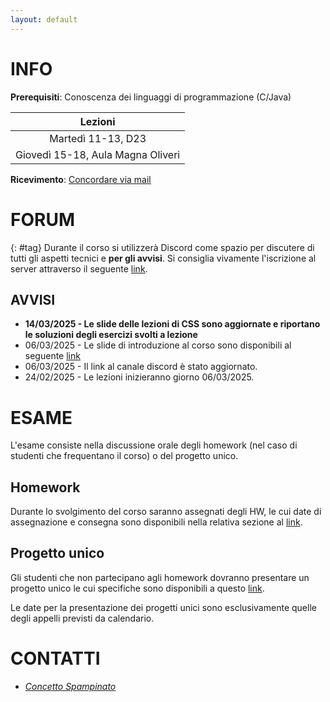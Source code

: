 ```yaml
---
layout: default
---
```


# INFO

**Prerequisiti**: Conoscenza dei linguaggi di programmazione (C/Java)  

| Lezioni            |
| :----------------: |
| Martedì 11-13, D23 |
| Giovedì 15-18, Aula Magna Oliveri |

**Ricevimento**: [Concordare via mail](#staff) 

# FORUM 
{: #tag}
Durante il corso si utilizzerà Discord come spazio per discutere di tutti gli aspetti tecnici e **per gli avvisi**. Si consiglia vivamente l'iscrizione al server attraverso il seguente [link](https://discord.gg/U9VNZHmEC6).

## AVVISI
- **14/03/2025 - Le slide delle lezioni di CSS sono aggiornate e riportano le soluzioni degli esercizi svolti a lezione**
- 06/03/2025 - Le slide di introduzione al corso sono disponibili al seguente [link](https://drive.google.com/file/d/1EZY7q1FsQGVTG0G5oWY-ayoeQWwmVDoj/view?usp=sharing)
- 06/03/2025 - Il link al canale discord è stato aggiornato.
- 24/02/2025 - Le lezioni inizieranno giorno 06/03/2025.


# ESAME
L'esame consiste nella discussione orale degli homework (nel caso di studenti che frequentano il corso) o del progetto unico.  

## Homework

Durante lo svolgimento del corso saranno assegnati degli HW, le cui date di assegnazione e consegna sono disponibili nella relativa sezione al [link](./homework.md). 

## Progetto unico

Gli studenti che non partecipano agli homework dovranno presentare un progetto unico le cui specifiche sono
disponibili a questo [link](https://drive.google.com/file/d/108HxBicJ0u5Dils_82hDVs94bTGHVvOI/view?usp=sharing).

Le date per la presentazione dei progetti unici sono
esclusivamente quelle degli appelli previsti da calendario. 

# CONTATTI

- *[Concetto Spampinato](mailto:concetto.spampinato@unict.it)*


